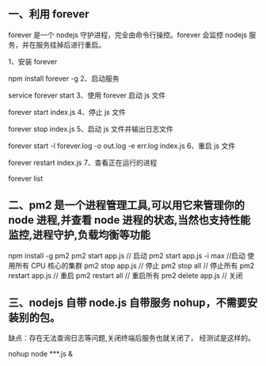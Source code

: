 ## 一、利用 forever

forever 是一个 nodejs 守护进程，完全由命令行操控。forever 会监控 nodejs 服务，并在服务挂掉后进行重启。

1、安装 forever

npm install forever -g
2、启动服务

service forever start
3、使用 forever 启动 js 文件

forever start index.js
4、停止 js 文件

forever stop index.js
5、启动 js 文件并输出日志文件

forever start -l forever.log -o out.log -e err.log index.js
6、重启 js 文件

forever restart index.js
7、查看正在运行的进程

forever list

## 二、pm2 是一个进程管理工具,可以用它来管理你的 node 进程,并查看 node 进程的状态,当然也支持性能监控,进程守护,负载均衡等功能

npm install -g pm2
pm2 start app.js // 启动
pm2 start app.js -i max //启动 使用所有 CPU 核心的集群
pm2 stop app.js // 停止
pm2 stop all // 停止所有
pm2 restart app.js // 重启
pm2 restart all // 重启所有
pm2 delete app.js // 关闭

## 三、nodejs 自带 node.js 自带服务 nohup，不需要安装别的包。

缺点：存在无法查询日志等问题,关闭终端后服务也就关闭了， 经测试是这样的。

nohup node \*\*\*.js &
